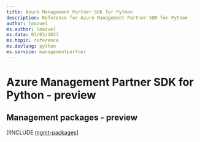 ```yaml
---
title: Azure Management Partner SDK for Python
description: Reference for Azure Management Partner SDK for Python
author: lmazuel
ms.author: lmazuel
ms.data: 03/03/2023
ms.topic: reference
ms.devlang: python
ms.service: managementpartner
---
```

# Azure Management Partner SDK for Python - preview

## Management packages - preview
[!INCLUDE [mgmt-packages](management-partner-mgmt-index.md)]